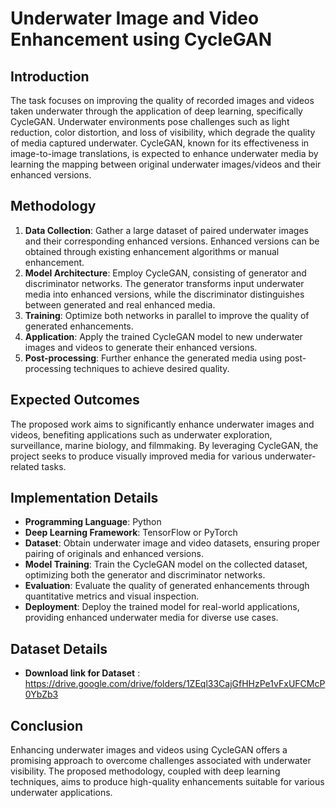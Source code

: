 # Underwater Image and Video Enhancement using CycleGAN

## Introduction
The task focuses on improving the quality of recorded images and videos taken underwater through the application of deep learning, specifically CycleGAN. Underwater environments pose challenges such as light reduction, color distortion, and loss of visibility, which degrade the quality of media captured underwater. CycleGAN, known for its effectiveness in image-to-image translations, is expected to enhance underwater media by learning the mapping between original underwater images/videos and their enhanced versions.

## Methodology
1. **Data Collection**: Gather a large dataset of paired underwater images and their corresponding enhanced versions. Enhanced versions can be obtained through existing enhancement algorithms or manual enhancement.
2. **Model Architecture**: Employ CycleGAN, consisting of generator and discriminator networks. The generator transforms input underwater media into enhanced versions, while the discriminator distinguishes between generated and real enhanced media.
3. **Training**: Optimize both networks in parallel to improve the quality of generated enhancements.
4. **Application**: Apply the trained CycleGAN model to new underwater images and videos to generate their enhanced versions.
5. **Post-processing**: Further enhance the generated media using post-processing techniques to achieve desired quality.

## Expected Outcomes
The proposed work aims to significantly enhance underwater images and videos, benefiting applications such as underwater exploration, surveillance, marine biology, and filmmaking. By leveraging CycleGAN, the project seeks to produce visually improved media for various underwater-related tasks.

## Implementation Details
- **Programming Language**: Python
- **Deep Learning Framework**: TensorFlow or PyTorch
- **Dataset**: Obtain underwater image and video datasets, ensuring proper pairing of originals and enhanced versions.
- **Model Training**: Train the CycleGAN model on the collected dataset, optimizing both the generator and discriminator networks.
- **Evaluation**: Evaluate the quality of generated enhancements through quantitative metrics and visual inspection.
- **Deployment**: Deploy the trained model for real-world applications, providing enhanced underwater media for diverse use cases.
## Dataset Details
- **Download link for Dataset** :  https://drive.google.com/drive/folders/1ZEql33CajGfHHzPe1vFxUFCMcP0YbZb3

## Conclusion
Enhancing underwater images and videos using CycleGAN offers a promising approach to overcome challenges associated with underwater visibility. The proposed methodology, coupled with deep learning techniques, aims to produce high-quality enhancements suitable for various underwater applications.


